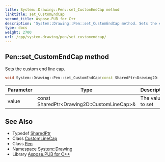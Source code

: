 ```yaml
---
title: System::Drawing::Pen::set_CustomEndCap method
linktitle: set_CustomEndCap
second_title: Aspose.PUB for C++
description: 'System::Drawing::Pen::set_CustomEndCap method. Sets the custom end line cap in C++.'
type: docs
weight: 2700
url: /cpp/system.drawing/pen/set_customendcap/
---
```

## Pen::set_CustomEndCap method


Sets the custom end line cap.

```cpp
void System::Drawing::Pen::set_CustomEndCap(const SharedPtr<Drawing2D::CustomLineCap> &value)
```


| Parameter | Type | Description |
| --- | --- | --- |
| value | const SharedPtr\<Drawing2D::CustomLineCap\>\& | The value to set |

## See Also

* Typedef [SharedPtr](../../../system/sharedptr/)
* Class [CustomLineCap](../../../system.drawing.drawing2d/customlinecap/)
* Class [Pen](../)
* Namespace [System::Drawing](../../)
* Library [Aspose.PUB for C++](../../../)
